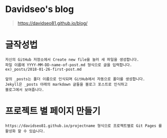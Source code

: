# Davidseo's blog
> https://davidseo81.github.io/blog/


# 글작성법
    자신의 GitHub 저장소에서 Create new file을 눌러 새 파일을 생성합니다.
    파일 이름에 YYYY-MM-DD-name-of-post.md 형식으로 글을 입력합니다. 
    ex)_posts/2018-01-26-first-post.md 
    
    앞의 _posts는 폴더 이름으로 인식되며 GitHub에서 자동으로 폴더를 생성합니다.     
    Jekyll은 _posts 아래의 markdown 글들을 블로그 포스트로 인식하고 
    블로그에서 보여줍니다. 
    

# 프로젝트 별 페이지 만들기
    https://davidseo81.github.io/projectname 형식으로 프로젝트별로 Git Pages 를 활성화 할 수 있습니다. 
